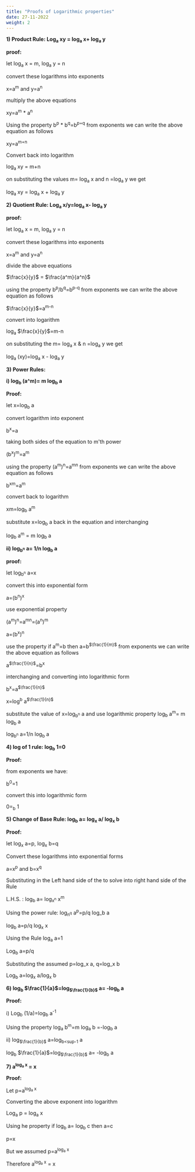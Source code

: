 ```yaml
---
title: "Proofs of Logarithmic properties"
date: 27-11-2022
weight: 2
---
```

**1) Product Rule: Log<sub>a</sub> xy = log<sub>a</sub> x+ log<sub>a</sub> y**

**proof:**

let log<sub>a</sub> x = m, log<sub>a</sub> y = n

convert these logarithms into exponents

x=a<sup>m</sup> and y=a<sup>n</sup>

multiply the above equations

xy=a<sup>m</sup> * a<sup>n</sup>

Using the property b<sup>p</sup> * b<sup>q</sup>=b<sup>p+q</sup> from exponents we can write the above equation as follows

xy=a<sup>m+n</sup>

Convert back into logarithm

log<sub>a</sub> xy = m+n

on substituting the values m= log<sub>a</sub> x and n =log<sub>a</sub> y we get	

log<sub>a</sub> xy = log<sub>a</sub> x + log<sub>a</sub> y

**2) Quotient Rule: Log<sub>a</sub> x/y=log<sub>a</sub> x- log<sub>a</sub> y**

**proof:**

let log<sub>a</sub> x = m, log<sub>a</sub> y = n

convert these logarithms into exponents

x=a<sup>m</sup> and y=a<sup>n</sup>

divide the above equations

$\frac{x}{y}$ = $\frac{a^m}{a^n}$

using the property b<sup>p</sup>/b<sup>q</sup>=b<sup>p-q</sup> from exponents we can write the above equation as follows

$\frac{x}{y}$=a<sup>m-n</sup>

convert into logarithm

log<sub>a</sub> $\frac{x}{y}$=m-n

on substituting the m= log<sub>a</sub> x & n =log<sub>a</sub> y we get

log<sub>a</sub> (xy)=log<sub>a</sub> x - log<sub>a</sub> y

**3) Power Rules:**

**i) log<sub>b</sub> (a^m)= m log<sub>b</sub> a**

**Proof:**

let x=log<sub>b</sub> a

convert logarithm into exponent

b<sup>x</sup>=a

taking both sides of the equation to m'th power

(b<sup>x</sup>)<sup>m</sup>=a<sup>m</sup>

using the property (a<sup>m</sup>)<sup>n</sup>=a<sup>mn</sup> from exponents we can write the above equation as follows

b<sup>xm</sup>=a<sup>m</sup>

convert back to logarithm

xm=log<sub>b</sub> a<sup>m</sup>

substitute x=log<sub>b</sub> a back in the equation and interchanging

log<sub>b</sub> a<sup>m</sup> = m log<sub>b</sub> a

**ii) log<sub>b<sup>n</sup></sub> a= 1/n log<sub>b</sub> a**

**proof:**

let log<sub>b<sup>n</sup></sub> a=x

convert this into exponential form

a=(b<sup>n</sup>)<sup>x</sup>

use exponential property 

(a<sup>m</sup>)<sup>n</sup>=a<sup>mn</sup>=(a<sup>n</sup>)<sup>m</sup>

a=(b<sup>x</sup>)<sup>n</sup>

use the property if a<sup>m</sup>=b then a=b<sup>$\frac{1}{m}$</sup> from exponents we can write the above equation as follows

a<sup>$\frac{1}{n}$</sup>=b<sup>x</sup>

interchanging and converting into logarithmic form

b<sup>x</sup>=a<sup>$\frac{1}{n}$</sup>

x=log<sup>b</sup> a<sup>$\frac{1}{n}$</sup>

substitute the value of x=log<sub>b<sup>n</sup></sub> a and use logarithmic property log<sub>b</sub> a<sup>m</sup>= m log<sub>b</sub> a

log<sub>b<sup>n</sup></sub> a=1/n log<sub>b</sub> a

**4) log of 1 rule: log<sub>b</sub> 1=0**

**Proof:**

from exponents we have:

b<sup>0</sup>=1

convert this into logarithmic form

0=<sub>b</sub> 1

**5) Change of Base Rule: log<sub>b</sub> a= log<sub>x</sub> a/ log<sub>x</sub> b**

**Proof:**

let log<sub>x</sub> a=p, log<sub>x</sub> b=q

Convert these logarithms into exponential forms

a=x<sup>p</sup> and b=x<sup>q</sup>

Substituting in the Left hand side of the to solve into right hand side of the Rule

L.H.S. : log<sub>b</sub> a= log<sub>x<sup>n</sup></sub> x<sup>m</sup>

Using the power rule: log<sub>n<sup>q</sup></sub> a<sup>p</sup>=p/q log_b a
	
log<sub>b</sub> a=p/q log<sub>x</sub> x

Using the Rule log<sub>a</sub> a=1
	
Log<sub>b</sub> a=p/q

Substituting the assumed p=log_x a,  q=log_x b

Log<sub>b</sub> a=log<sub>x</sub> a/log<sub>x</sub> b

**6) log<sub>b</sub> $\frac{1}{a}$=log<sub>$\frac{1}{b}$</sub> a= -log<sub>b</sub> a**

**Proof:**

i) Log<sub>b</sub> (1/a)=log<sub>b</sub> a<sup>-1</sup>

Using the property log<sub>a</sub> b<sup>m</sup>=m log<sub>a</sub> b =-log<sub>b</sub> a

ii) log<sub>$\frac{1}{b}$</sub> a=log<sub>b<sup-1</sup></sub> a

log<sub>b</sub> $\frac{1}{a}$=log<sub>$\frac{1}{b}$</sub> a= -log<sub>b</sub> a



**7) a<sup>log<sub>a</sub> x</sup> = x**

**Proof:**

Let  p=a<sup>log<sub>a</sub> x</sup>

Converting the above exponent into logarithm

Log<sub>a</sub> p = log<sub>a</sub> x

Using he property if log<sub>b</sub> a= log<sub>b</sub> c then a=c

p=x

But we assumed p=a<sup>log<sub>a</sub> x</sup>

Therefore a<sup>log<sub>a</sub> x</sup> = x


